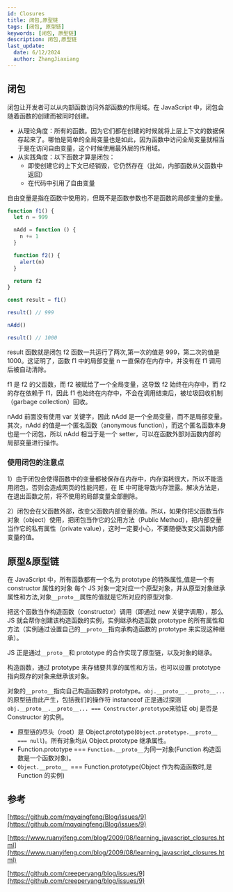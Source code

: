 ```yaml
---
id: Closures
title: 闭包,原型链
tags: [闭包, 原型链]
keywords: [闭包, 原型链]
description: 闭包,原型链
last_update:
  date: 6/12/2024
  author: ZhangJiaxiang
---
```


## 闭包

闭包让开发者可以从内部函数访问外部函数的作用域。在 JavaScript 中，闭包会随着函数的创建而被同时创建。

- 从理论角度：所有的函数。因为它们都在创建的时候就将上层上下文的数据保存起来了。哪怕是简单的全局变量也是如此，因为函数中访问全局变量就相当于是在访问自由变量，这个时候使用最外层的作用域。
- 从实践角度：以下函数才算是闭包：
  - 即使创建它的上下文已经销毁，它仍然存在（比如，内部函数从父函数中返回）
  - 在代码中引用了自由变量

自由变量是指在函数中使用的，但既不是函数参数也不是函数的局部变量的变量。

```ts
function f1() {
  let n = 999

  nAdd = function () {
    n += 1
  }

  function f2() {
    alert(n)
  }

  return f2
}

const result = f1()

result() // 999

nAdd()

result() // 1000
```

result 函数就是闭包 f2 函数一共运行了两次,第一次的值是 999，第二次的值是 1000。这证明了，函数 f1 中的局部变量 n 一直保存在内存中，并没有在 f1 调用后被自动清除。

f1 是 f2 的父函数，而 f2 被赋给了一个全局变量，这导致 f2 始终在内存中，而 f2 的存在依赖于 f1，因此 f1 也始终在内存中，不会在调用结束后，被垃圾回收机制（garbage collection）回收。

nAdd 前面没有使用 var 关键字，因此 nAdd 是一个全局变量，而不是局部变量。其次，nAdd 的值是一个匿名函数（anonymous function），而这个匿名函数本身也是一个闭包，所以 nAdd 相当于是一个 setter，可以在函数外部对函数内部的局部变量进行操作。

### 使用闭包的注意点

1）由于闭包会使得函数中的变量都被保存在内存中，内存消耗很大，所以不能滥用闭包，否则会造成网页的性能问题，在 IE 中可能导致内存泄露。解决方法是，在退出函数之前，将不使用的局部变量全部删除。

2）闭包会在父函数外部，改变父函数内部变量的值。所以，如果你把父函数当作对象（object）使用，把闭包当作它的公用方法（Public Method），把内部变量当作它的私有属性（private value），这时一定要小心，不要随便改变父函数内部变量的值。

## 原型&原型链

在 JavaScript 中，所有函数都有一个名为 prototype 的特殊属性,值是一个有 constructor 属性的对象
每个 JS 对象一定对应一个原型对象，并从原型对象继承属性和方法,对象`__proto__`属性的值就是它所对应的原型对象.

把这个函数当作构造函数（constructor）调用（即通过 new 关键字调用），那么 JS 就会帮你创建该构造函数的实例，实例继承构造函数 prototype 的所有属性和方法（实例通过设置自己的`__proto__`指向承构造函数的 prototype 来实现这种继承）。

JS 正是通过`__proto__`和 prototype 的合作实现了原型链，以及对象的继承。

构造函数，通过 prototype 来存储要共享的属性和方法，也可以设置 prototype 指向现存的对象来继承该对象。

对象的`__proto__`指向自己构造函数的 prototype。`obj.__proto__.__proto__...`的原型链由此产生，包括我们的操作符 instanceof 正是通过探测`obj.__proto__.__proto__... === Constructor.prototype`来验证 obj 是否是 Constructor 的实例。

- 原型链的尽头（root）是 Object.prototype(`Object.prototype.__proto__ === null`)。所有对象均从 Object.prototype 继承属性。
- Function.prototype === `Function.__proto__`为同一对象(Function 构造函数是一个函数对象)。
- `Object.__proto__ `=== Function.prototype(Object 作为构造函数时,是 Function 的实例)

## 参考

[https://github.com/mqyqingfeng/Blog/issues/9](https://github.com/mqyqingfeng/Blog/issues/9)

[https://www.ruanyifeng.com/blog/2009/08/learning_javascript_closures.html](https://www.ruanyifeng.com/blog/2009/08/learning_javascript_closures.html)

[https://github.com/creeperyang/blog/issues/9](https://github.com/creeperyang/blog/issues/9)
